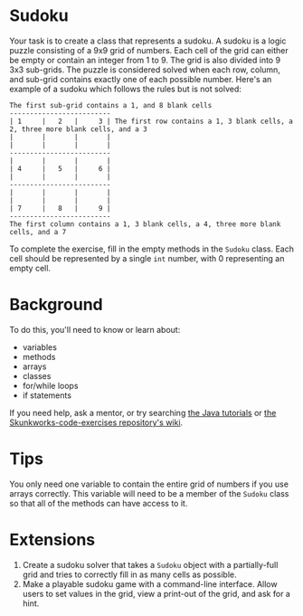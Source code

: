 # Sudoku
Your task is to create a class that represents a sudoku. A sudoku is a logic puzzle consisting of a 9x9 grid of numbers. Each cell of the grid can either be empty or contain an integer from 1 to 9. The grid is also divided into 9 3x3 sub-grids. The puzzle is considered solved when each row, column, and sub-grid contains exactly one of each possible number. Here's an example of a sudoku which follows the rules but is not solved:
```
The first sub-grid contains a 1, and 8 blank cells
-------------------------
| 1     |   2   |     3 | The first row contains a 1, 3 blank cells, a 2, three more blank cells, and a 3 
|       |       |       |
|       |       |       |
-------------------------
|       |       |       |
| 4     |   5   |     6 |
|       |       |       |
-------------------------
|       |       |       |
|       |       |       |
| 7     |   8   |     9 |
-------------------------
The first column contains a 1, 3 blank cells, a 4, three more blank cells, and a 7
```

To complete the exercise, fill in the empty methods in the `Sudoku` class. Each cell should be represented by a single `int` number, with 0 representing an empty cell.

# Background
To do this, you'll need to know or learn about:
 * variables
 * methods
 * arrays
 * classes
 * for/while loops
 * if statements

If you need help, ask a mentor, or try searching [the Java tutorials](https://docs.oracle.com/javase/tutorial/) or [the Skunkworks-code-exercises repository's wiki](https://github.com/Skunkworks1983/Skunkworks-code-exercises/wiki).

# Tips
You only need one variable to contain the entire grid of numbers if you use arrays correctly. This variable will need to be a member of the `Sudoku` class so that all of the methods can have access to it.

# Extensions
1. Create a sudoku solver that takes a `Sudoku` object with a partially-full grid and tries to correctly fill in as many cells as possible.
2. Make a playable sudoku game with a command-line interface. Allow users to set values in the grid, view a print-out of the grid, and ask for a hint.